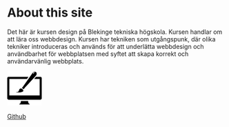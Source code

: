 About this site
==============================================

Det här är kursen design på Blekinge tekniska högskola.
Kursen handlar om att lära oss webbdesign. Kursen har tekniken som
utgångspunk, där olika tekniker introduceras och används för att underlätta
webbdesign och användbarhet för webbplatsen med syftet att skapa korrekt och
användarvänlig webbplats.

<img style="width:80px;" src="img/website-design-symbol_318-49830.jpg" >

[Github](https://github.com/UnsinkableSam/Anax-flat)
